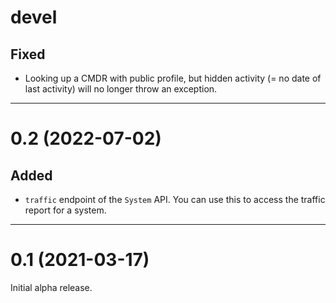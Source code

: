 # devel

## Fixed

* Looking up a CMDR with public profile, but hidden activity (= no date of last 
  activity) will no longer throw an exception.

-----

# 0.2 (2022-07-02)

## Added

* `traffic` endpoint of the `System` API. You can use this to access the traffic 
  report for a system.

-----

# 0.1 (2021-03-17)

Initial alpha release.
